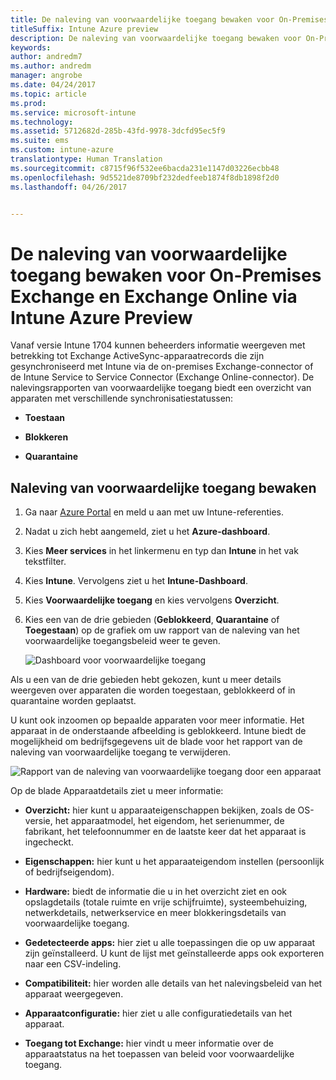 ```yaml
---
title: De naleving van voorwaardelijke toegang bewaken voor On-Premises Exchange en Exchange Online
titleSuffix: Intune Azure preview
description: De naleving van voorwaardelijke toegang bewaken voor On-Premises Exchange en Exchange Online via de Intune Azure Portal
keywords: 
author: andredm7
ms.author: andredm
manager: angrobe
ms.date: 04/24/2017
ms.topic: article
ms.prod: 
ms.service: microsoft-intune
ms.technology: 
ms.assetid: 5712682d-285b-43fd-9978-3dcfd95ec5f9
ms.suite: ems
ms.custom: intune-azure
translationtype: Human Translation
ms.sourcegitcommit: c8715f96f532ee6bacda231e1147d03226ecbb48
ms.openlocfilehash: 9d5521de8709bf232dedfeeb1874f8db1898f2d0
ms.lasthandoff: 04/26/2017


---
```


# <a name="monitor-conditional-access-compliance-for-on-premises-exchange-and-exchange-online-in-intune-azure-preview"></a>De naleving van voorwaardelijke toegang bewaken voor On-Premises Exchange en Exchange Online via Intune Azure Preview

Vanaf versie Intune 1704 kunnen beheerders informatie weergeven met betrekking tot Exchange ActiveSync-apparaatrecords die zijn gesynchroniseerd met Intune via de on-premises Exchange-connector of de Intune Service to Service Connector (Exchange Online-connector). De nalevingsrapporten van voorwaardelijke toegang biedt een overzicht van apparaten met verschillende synchronisatiestatussen:

-   **Toestaan**

-   **Blokkeren**

-   **Quarantaine**

## <a name="to-monitor-conditional-access-compliance"></a>Naleving van voorwaardelijke toegang bewaken

1.  Ga naar [Azure Portal](https://portal.azure.com/) en meld u aan met uw Intune-referenties.

2.  Nadat u zich hebt aangemeld, ziet u het **Azure-dashboard**.

3.  Kies **Meer services** in het linkermenu en typ dan **Intune** in het vak tekstfilter.

4.  Kies **Intune**. Vervolgens ziet u het **Intune-Dashboard**.

5.  Kies **Voorwaardelijke toegang** en kies vervolgens **Overzicht**.

6.  Kies een van de drie gebieden (**Geblokkeerd**, **Quarantaine** of **Toegestaan**) op de grafiek om uw rapport van de naleving van het voorwaardelijke toegangsbeleid weer te geven.

    ![Dashboard voor voorwaardelijke toegang](../media/CA-reporting-intune-1.png)

Als u een van de drie gebieden hebt gekozen, kunt u meer details weergeven over apparaten die worden toegestaan, geblokkeerd of in quarantaine worden geplaatst.

U kunt ook inzoomen op bepaalde apparaten voor meer informatie. Het apparaat in de onderstaande afbeelding is geblokkeerd. Intune biedt de mogelijkheid om bedrijfsgegevens uit de blade voor het rapport van de naleving van voorwaardelijke toegang te verwijderen.

![Rapport van de naleving van voorwaardelijke toegang door een apparaat](../media/CA-reporting-intune-3.png)

Op de blade Apparaatdetails ziet u meer informatie:

-   **Overzicht:** hier kunt u apparaateigenschappen bekijken, zoals de OS-versie, het apparaatmodel, het eigendom, het serienummer, de fabrikant, het telefoonnummer en de laatste keer dat het apparaat is ingecheckt.

-   **Eigenschappen:** hier kunt u het apparaateigendom instellen (persoonlijk of bedrijfseigendom).

-   **Hardware:** biedt de informatie die u in het overzicht ziet en ook opslagdetails (totale ruimte en vrije schijfruimte), systeembehuizing, netwerkdetails, netwerkservice en meer blokkeringsdetails van voorwaardelijke toegang.

-   **Gedetecteerde apps:** hier ziet u alle toepassingen die op uw apparaat zijn geïnstalleerd. U kunt de lijst met geïnstalleerde apps ook exporteren naar een CSV-indeling.

-   **Compatibiliteit:** hier worden alle details van het nalevingsbeleid van het apparaat weergegeven.

-   **Apparaatconfiguratie:** hier ziet u alle configuratiedetails van het apparaat.

-   **Toegang tot Exchange:** hier vindt u meer informatie over de apparaatstatus na het toepassen van beleid voor voorwaardelijke toegang.

